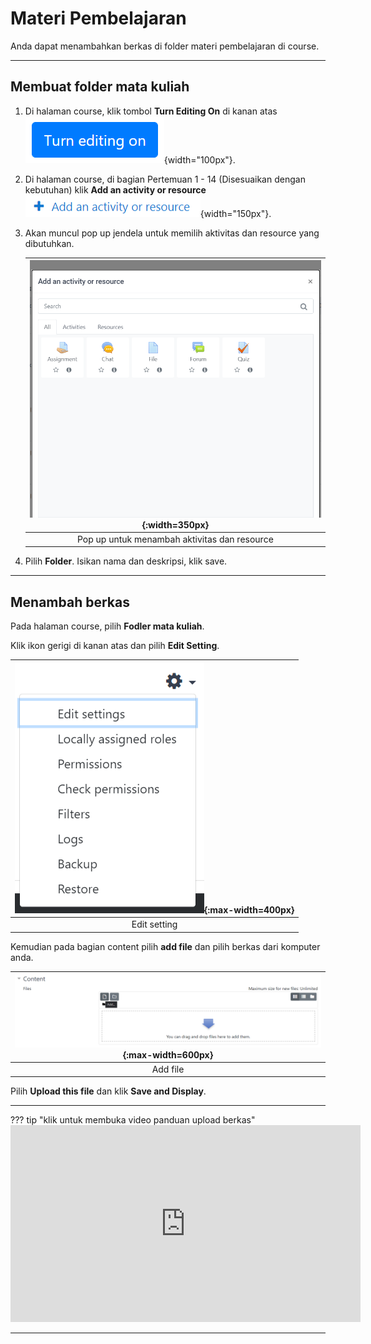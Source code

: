 # Materi Pembelajaran

Anda dapat menambahkan berkas di folder materi pembelajaran di course.

-------------------

## Membuat folder mata kuliah

1. Di halaman course, klik tombol **Turn Editing On** di kanan atas ![image](/img/course/turn.png){width="100px"}.
2. Di halaman course, di bagian Pertemuan 1 - 14 (Disesuaikan dengan kebutuhan) klik **Add an activity or resource** ![image](/img/aktres/add.png){width="150px"}.
3. Akan muncul pop up jendela untuk memilih aktivitas dan resource yang dibutuhkan.

    | ![image](/img/aktres/popup.png){:width=350px} |
    | :---------: |
    | Pop up untuk menambah aktivitas dan resource |

4. Pilih **Folder**. Isikan nama dan deskripsi, klik save.

-------------------------

## Menambah berkas 

Pada halaman course, pilih **Fodler mata kuliah**.

Klik ikon gerigi di kanan atas dan pilih **Edit Setting**.

| ![image](/img/folder/editsetting.png){:max-width=400px} |
| :---------: |
| Edit setting |

Kemudian pada bagian content pilih **add file** dan pilih berkas dari komputer anda.

| ![image](/img/folder/content.png){:max-width=600px} |
| :---------: |
| Add file |

Pilih **Upload this file** dan klik **Save and Display**.

--------------------------

??? tip "klik untuk membuka video panduan upload berkas"
    <iframe width="560" height="315" src="https://www.youtube.com/embed/Bl6X2m0F7BI" frameborder="0" allow="accelerometer; autoplay; clipboard-write; encrypted-media; gyroscope; picture-in-picture" allowfullscreen></iframe>

---------------------
